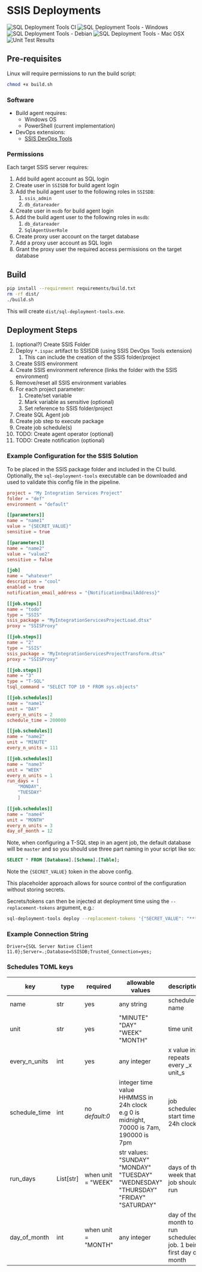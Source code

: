 # SSIS Deployments

![SQL Deployment Tools CI](https://github.com/TheDataShed/sql-deployment-tools/actions/workflows/sql-deployment-tools-ci.yml/badge.svg)
![SQL Deployment Tools - Windows](https://github.com/TheDataShed/sql-deployment-tools/actions/workflows/build-executable-windows.yml/badge.svg)
![SQL Deployment Tools - Debian](https://github.com/TheDataShed/sql-deployment-tools/actions/workflows/build-executable-debian.yml/badge.svg)
![SQL Deployment Tools - Mac OSX](https://github.com/TheDataShed/sql-deployment-tools/actions/workflows/build-executable-macosx.yml/badge.svg)
![Unit Test Results](https://gist.github.com/GooseLF/dabe49eaf9102b6392e3845b2048d664/raw/badge.svg)

## Pre-requisites

Linux will require permissions to run the build script:

```bash
chmod +x build.sh
```

### Software

- Build agent requires:
  - Windows OS
  - PowerShell (current implementation)
- DevOps extensions:
  - [SSIS DevOps Tools](https://marketplace.visualstudio.com/items?itemName=SSIS.ssis-devops-tools)

### Permissions

Each target SSIS server requires:

1. Add build agent account as SQL login
1. Create user in `SSISDB` for build agent login
1. Add the build agent user to the following roles in `SSISDB`:
   1. `ssis_admin`
   1. `db_datareader`
1. Create user in `msdb` for build agent login
1. Add the build agent user to the following roles in `msdb`:
   1. `db_datareader`
   1. `SqlAgentUserRole`
1. Create proxy user account on the target database
1. Add a proxy user account as SQL login
1. Grant the proxy user the required access permissions on the target database

## Build

```bash
pip install --requirement requirements/build.txt
rm -rf dist/
./build.sh
```

This will create `dist/sql-deployment-tools.exe`.

## Deployment Steps

1. (optional?) Create SSIS Folder
1. Deploy `*.ispac` artifact to SSISDB (using SSIS DevOps Tools extension)
   1. This can include the creation of the SSIS folder/project
1. Create SSIS environment
1. Create SSIS environment reference (links the folder with the SSIS
   environment)
1. Remove/reset all SSIS environment variables
1. For each project parameter:
   1. Create/set variable
   1. Mark variable as sensitive (optional)
   1. Set reference to SSIS folder/project
1. Create SQL Agent job
1. Create job step to execute package
1. Create job schedule(s)
1. TODO: Create agent operator (optional)
1. TODO: Create notification (optional)

### Example Configuration for the SSIS Solution

To be placed in the SSIS package folder and included in the CI build.
Optionally, the `sql-deployment-tools` executable can be downloaded
and used to validate this config file in the pipeline.

```toml
project = "My Integration Services Project"
folder = "def"
environment = "default"

[[parameters]]
name = "name1"
value = "{SECRET_VALUE}"
sensitive = true

[[parameters]]
name = "name2"
value = "value2"
sensitive = false

[job]
name = "whatever"
description = "cool"
enabled = true
notification_email_address = "{NotificationEmailAddress}"

[[job.steps]]
name = "todo"
type = "SSIS"
ssis_package = "MyIntegrationServicesProjectLoad.dtsx"
proxy = "SSISProxy"

[[job.steps]]
name = "2"
type = "SSIS"
ssis_package = "MyIntegrationServicesProjectTransform.dtsx"
proxy = "SSISProxy"

[[job.steps]]
name = "3"
type = "T-SQL"
tsql_command = "SELECT TOP 10 * FROM sys.objects"

[[job.schedules]]
name = "name1"
unit = "DAY"
every_n_units = 2
schedule_time = 200000

[[job.schedules]]
name = "name2"
unit = "MINUTE"
every_n_units = 111

[[job.schedules]]
name = "name3"
unit = "WEEK"
every_n_units = 1
run_days = [
    "MONDAY",
    "TUESDAY"
    ]

[[job.schedules]]
name = "name4"
unit = "MONTH"
every_n_units = 3
day_of_month = 12
```

Note, when configuring a T-SQL step in an agent job, the default database
will be `master` and so you should use three part naming in your script like so:

```sql
SELECT * FROM [Database].[Schema].[Table];
```

Note the `{SECRET_VALUE}` token in the above config.

This placeholder approach allows for source control of the configuration without
storing secrets.

Secrets/tokens can then be injected at deployment time using the
`--replacement-tokens` argument, e.g.:

```bash
sql-deployment-tools deploy --replacement-tokens '{"SECRET_VALUE": "***"}'
```

### Example Connection String

```text
Driver={SQL Server Native Client 11.0};Server=.;Database=SSISDB;Trusted_Connection=yes;
```

### Schedules TOML keys

| key             | type      | required            | allowable values                                                                      | description                                                       |
|-----------------|-----------|---------------------|---------------------------------------------------------------------------------------|-------------------------------------------------------------------|
| name            | str       | yes                 | any string                                                                            | schedule name                                                     |
| unit            | str       | yes                 | "MINUTE"<br/>"DAY"<br/> "WEEK"<br/> "MONTH"                                                         | time unit                                                         |
| every\_n\_units | int       | yes                 | any integer                                                                           | x value in: repeats every _x unit_s                               |
| schedule\_time  | int       | no _default:0_      | integer time value HHMMSS in 24h clock <br/>e.g 0 is midnight, 70000 is 7am, 190000 is 7pm | job scheduled start time in 24h clock                             |
| run\_days       | List[str] | when unit = "WEEK"  | str values: <br/>"SUNDAY"<br/> "MONDAY"<br/>"TUESDAY"<br/>"WEDNESDAY"<br/>"THURSDAY"<br/>"FRIDAY" <br/>"SATURDAY"    | days of the week that job should run                              |
| day\_of\_month  | int       | when unit = "MONTH" | any integer                                                                           | day of the month to run scheduled job. 1 being first day of month |